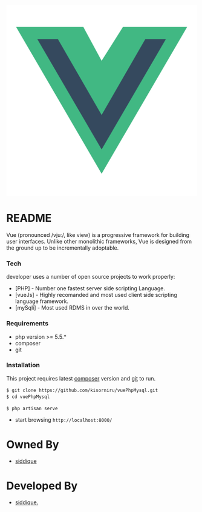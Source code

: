 [![N|Solid](vuejs_logo.png)](https://vuejs.org/)

# README #

Vue (pronounced /vjuː/, like view) is a progressive framework for building user interfaces. Unlike other monolithic frameworks, Vue is designed from the ground up to be incrementally adoptable.

### Tech

developer uses a number of open source projects to work properly:

* [PHP] - Number one fastest server side scripting Language.
* [vueJs] -  Highly recomanded and most used client side scripting language framework.
* [mySqli] - Most used RDMS in over the world.

### Requirements
* php version >= 5.5.*
* composer
* git

### Installation

This project requires latest [composer](https://getcomposer.org/) version and [git](https://git-scm.com/) to run.

```sh
$ git clone https://github.com/kisorniru/vuePhpMysql.git
$ cd vuePhpMysql
```

```sh
$ php artisan serve
```
* start browsing `http://localhost:8000/`

# Owned By
* [siddique](https://www.nasiddique.com)

# Developed By

* [siddique.](http://www.nasiddique.com/)
